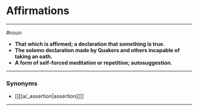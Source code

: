 # Affirmations
---
#noun
- **That which is affirmed; a declaration that something is true.**
- **The solemn declaration made by Quakers and others incapable of taking an oath.**
- **A form of self-forced meditation or repetition; autosuggestion.**
---
### Synonyms
- [[[[a/_assertion|assertion]]]]
---
